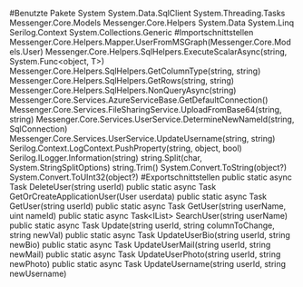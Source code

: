 #Benutzte Pakete
System
System.Data.SqlClient
System.Threading.Tasks
Messenger.Core.Models
Messenger.Core.Helpers
System.Data
System.Linq
Serilog.Context
System.Collections.Generic
#Importschnittstellen
Messenger.Core.Helpers.Mapper.UserFromMSGraph(Messenger.Core.Models.User)
Messenger.Core.Helpers.SqlHelpers.ExecuteScalarAsync<T>(string, System.Func<object, T>)
Messenger.Core.Helpers.SqlHelpers.GetColumnType(string, string)
Messenger.Core.Helpers.SqlHelpers.GetRows(string, string)
Messenger.Core.Helpers.SqlHelpers.NonQueryAsync(string)
Messenger.Core.Services.AzureServiceBase.GetDefaultConnection()
Messenger.Core.Services.FileSharingService.UploadFromBase64(string, string)
Messenger.Core.Services.UserService.DetermineNewNameId(string, SqlConnection)
Messenger.Core.Services.UserService.UpdateUsername(string, string)
Serilog.Context.LogContext.PushProperty(string, object, bool)
Serilog.ILogger.Information(string)
string.Split(char, System.StringSplitOptions)
string.Trim()
System.Convert.ToString(object?)
System.Convert.ToUInt32(object?)
#Exportschnittstellen
public static async Task<bool> DeleteUser(string userId)
public static async Task<User> GetOrCreateApplicationUser(User userdata)
public static async Task<User> GetUser(string userId)
public static async Task<User> GetUser(string userName, uint nameId)
public static async Task<IList<string>> SearchUser(string userName)
public static async Task<bool> Update(string userId, string columnToChange, string newVal)
public static async Task<bool> UpdateUserBio(string userId, string newBio)
public static async Task<bool> UpdateUserMail(string userId, string newMail)
public static async Task<bool> UpdateUserPhoto(string userId, string newPhoto)
public static async Task<bool> UpdateUsername(string userId, string newUsername)

